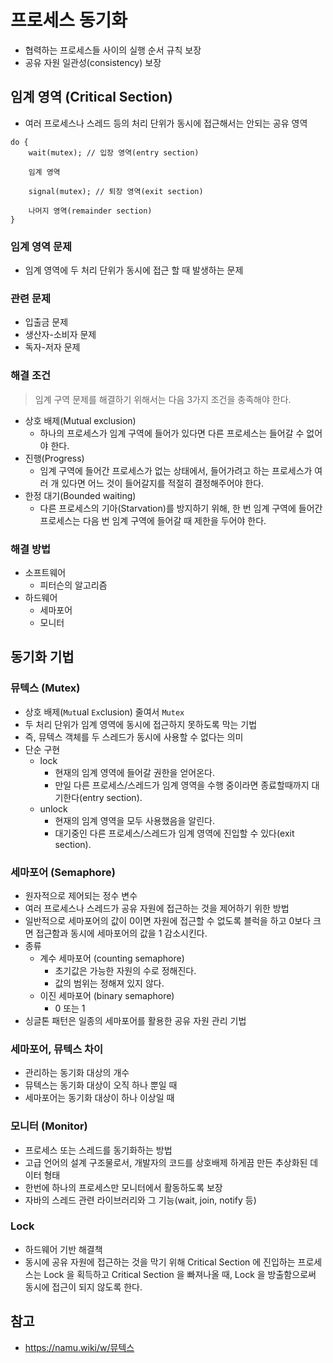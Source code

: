 # 프로세스 동기화

- 협력하는 프로세스들 사이의 실행 순서 규칙 보장
- 공유 자원 일관성(consistency) 보장

## 임계 영역 (Critical Section)
- 여러 프로세스나 스레드 등의 처리 단위가 동시에 접근해서는 안되는 공유 영역

```
do {
    wait(mutex); // 입장 영역(entry section)

    임계 영역

    signal(mutex); // 퇴장 영역(exit section)

    나머지 영역(remainder section)
}
```

### 임계 영역 문제
- 임계 영역에 두 처리 단위가 동시에 접근 할 때 발생하는 문제

### 관련 문제
- 입출금 문제
- 생산자-소비자 문제
- 독자-저자 문제

### 해결 조건
> 임계 구역 문제를 해결하기 위해서는 다음 3가지 조건을 충족해야 한다.
- 상호 배제(Mutual exclusion)
    - 하나의 프로세스가 임계 구역에 들어가 있다면 다른 프로세스는 들어갈 수 없어야 한다.
- 진행(Progress)
    - 임계 구역에 들어간 프로세스가 없는 상태에서, 들어가려고 하는 프로세스가 여러 개 있다면 어느 것이 들어갈지를 적절히 결정해주어야 한다.
- 한정 대기(Bounded waiting)
    - 다른 프로세스의 기아(Starvation)를 방지하기 위해, 한 번 임계 구역에 들어간 프로세스는 다음 번 임계 구역에 들어갈 때 제한을 두어야 한다.

### 해결 방법
- 소프트웨어
    - 피터슨의 알고리즘
- 하드웨어
    - 세마포어
    - 모니터

## 동기화 기법
### 뮤텍스 (Mutex)
- 상호 배제(`Mut`ual `Ex`clusion) 줄여서 `Mutex`
- 두 처리 단위가 임계 영역에 동시에 접근하지 못하도록 막는 기법
- 즉, 뮤텍스 객체를 두 스레드가 동시에 사용할 수 없다는 의미
- 단순 구현
    - lock
        - 현재의 임계 영역에 들어갈 권한을 얻어온다. 
        - 만일 다른 프로세스/스레드가 임계 영역을 수행 중이라면 종료할때까지 대기한다(entry section).
    - unlock
        - 현재의 임계 영역을 모두 사용했음을 알린다. 
        - 대기중인 다른 프로세스/스레드가 임계 영역에 진입할 수 있다(exit section).

### 세마포어 (Semaphore)
- 원자적으로 제어되는 정수 변수
- 여러 프로세스나 스레드가 공유 자원에 접근하는 것을 제어하기 위한 방법
- 일반적으로 세마포어의 값이 0이면 자원에 접근할 수 없도록 블럭을 하고 0보다 크면 접근함과 동시에 세마포어의 값을 1 감소시킨다.
- 종류
    - 계수 세마포어 (counting semaphore)
        - 초기값은 가능한 자원의 수로 정해진다.
        - 값의 범위는 정해져 있지 않다.
    - 이진 세마포어 (binary semaphore)
        - 0 또는 1
- 싱글톤 패턴은 일종의 세마포어를 활용한 공유 자원 관리 기법

### 세마포어, 뮤텍스 차이
- 관리하는 동기화 대상의 개수
- 뮤텍스는 동기화 대상이 오직 하나 뿐일 때
- 세마포어는 동기화 대상이 하나 이상일 때

### 모니터 (Monitor)
- 프로세스 또는 스레드를 동기화하는 방법
- 고급 언어의 설계 구조물로서, 개발자의 코드를 상호배제 하게끔 만든 추상화된 데이터 형태
- 한번에 하나의 프로세스만 모니터에서 활동하도록 보장
- 자바의 스레드 관련 라이브러리와 그 기능(wait, join, notify 등)

### Lock
- 하드웨어 기반 해결책
- 동시에 공유 자원에 접근하는 것을 막기 위해 Critical Section 에 진입하는 프로세스는 Lock 을 획득하고 Critical Section 을 빠져나올 때, Lock 을 방출함으로써 동시에 접근이 되지 않도록 한다.


## 참고
- https://namu.wiki/w/뮤텍스